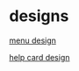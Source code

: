 # designs

[menu design](https://akshaydongaregit.github.io/designs/sidebar/view/sidebar.html)

[help card design](https://akshaydongaregit.github.io/designs/help-card/help-cards.htm)
